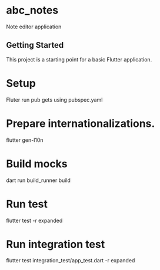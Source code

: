 # abc_notes

Note editor application

## Getting Started

This project is a starting point for a basic Flutter application.


# Setup
Fluter run pub gets using pubspec.yaml 

# Prepare internationalizations.
flutter gen-l10n

# Build mocks
dart run build_runner build

# Run test
flutter test -r expanded

# Run integration test
flutter test integration_test/app_test.dart -r expanded
